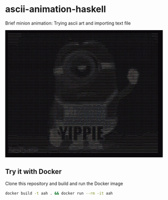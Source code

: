 # ascii-animation-haskell
Brief minion animation: Trying ascii art and importing text file

![minion-gif](yippie.gif)

## Try it with Docker

Clone this repository and build and run the Docker image

```bash
docker build -t aah . && docker run --rm -it aah
```
